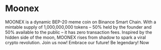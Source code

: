 # Moonex
MOONEX is a dynamic BEP-20 meme coin on Binance Smart Chain. With a mintable supply of 1,000,000,000 tokens – 50% held by the founder and 50% available to the public – it has zero transaction fees. Inspired by the hidden side of the moon, MOONEX rises from shadow to spark a viral crypto revolution. Join us now! Embrace our future! Be legendary! Now
